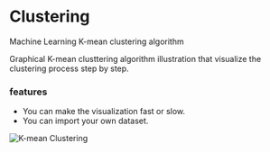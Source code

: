 # Clustering
Machine Learning K-mean clustering algorithm

Graphical K-mean clusttering algorithm illustration that visualize the clustering process step by step.

### features
* You can make the visualization fast or slow.
* You can import your own dataset.

![K-mean Clustering](https://m-shaeri.ir/blog/wp-content/uploads/2021/05/K-mean.jpg)

